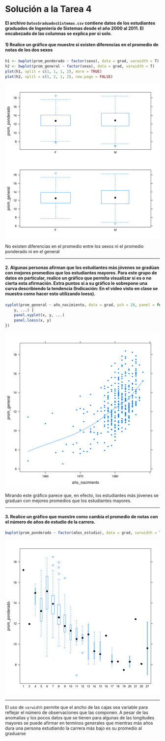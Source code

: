 Solución a la Tarea 4
========================================================




#### El archivo ```DatosGraduadosSistemas.csv``` contiene datos de los estudiantes graduados de Ingeniería de Sistemas desde el año 2000 al 2011. El encabezado de las columnas se explica por si solo.

#### 1) Realice un gráfico que muestre si existen diferencias en el promedio de notas de los dos sexos


```r
h1 <- bwplot(prom_ponderado ~ factor(sexo), data = grad, varwidth = T)
h2 <- bwplot(prom_general ~ factor(sexo), data = grad, varwidth = T)
plot(h1, split = c(1, 1, 1, 2), more = TRUE)
plot(h2, split = c(1, 2, 1, 2), new.page = FALSE)
```

![plot of chunk R1](figure/R1.png) 


No existen diferencias en el promedio entre los sexos ni el promedio ponderado ni en el general

-----------------------

#### 2. Algunas personas afirman que los estudiantes más jóvenes se gradúan con mejores promedios que los estudiantes mayores. Para este grupo de datos en particular, realice un gráfico que permita visualizar si es o no cierta esta afirmación. Extra puntos si a su gráfico le sobrepone una curva describiendo la tendencia (Indicación: En el vídeo visto en clase se muestra como hacer esto utilizando loess).



```r
xyplot(prom_general ~ año_nacimiento, data = grad, pch = 20, panel = function(x, 
    y, ...) {
    panel.xyplot(x, y, ...)
    panel.loess(x, y)
})
```

![plot of chunk R2](figure/R2.png) 


Mirando este gráfico parece que, en efecto, los estudiantes más jóvenes se graduan con mejores promedios que los estudiantes mayores. 

---------------------

#### 3. Realice un gráfico que muestre como cambia el promedio de notas  con el número de años de estudio de la carrera.


```r
bwplot(prom_ponderado ~ factor(años_estudio), data = grad, varwidth = T)
```

![plot of chunk R3](figure/R3.png) 

-----------------
El uso de ```varwidth``` permite que el ancho de las cajas sea variable para reflejar el número de observaciones que las componen. A pesar de las anomalias y los pocos datos que se tienen para algunas de las longitudes mayores se puede afirmar en terminos generales que mientras más años dura una persona estudiando la carrera más bajo es su promedio al graduarse
